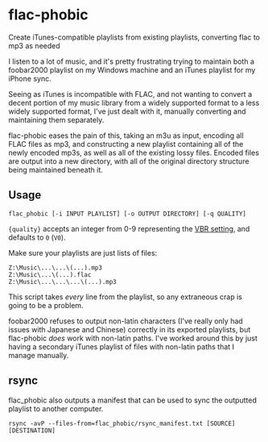 # flac-phobic

Create iTunes-compatible playlists from existing playlists, converting flac to mp3 as needed

I listen to a lot of music, and it's pretty frustrating trying to maintain both a foobar2000 playlist on my Windows machine and an iTunes playlist for my iPhone sync.

Seeing as iTunes is incompatible with FLAC, and not wanting to convert a decent portion of my music library from a widely supported format to a less widely supported format, I've just dealt with it, manually converting and maintaining them separately.

flac-phobic eases the pain of this, taking an m3u as input, encoding all FLAC files as mp3, and constructing a new playlist containing all of the newly encoded mp3s, as well as all of the existing lossy files.  Encoded files are output into a new directory, with all of the original directory structure being maintained beneath it.

## Usage
`flac_phobic [-i INPUT PLAYLIST] [-o OUTPUT DIRECTORY] [-q QUALITY]`

`{quality}` accepts an integer from 0-9 representing the [VBR setting](https://trac.ffmpeg.org/wiki/Encode/MP3), and defaults to `0` (`V0`).

Make sure your playlists are just lists of files:

    Z:\Music\...\...\(...).mp3
    Z:\Music\...\(...).flac
    Z:\Music\...\...\...\(...).mp3

This script takes *every* line from the playlist, so any extraneous crap is going to be a problem.

foobar2000 refuses to output non-latin characters (I've really only had issues with Japanese and Chinese) correctly in its exported playlists, but flac-phobic *does* work with non-latin paths.  I've worked around this by just having a secondary iTunes playlist of files with non-latin paths that I manage manually.

## rsync
flac_phobic also outputs a manifest that can be used to sync the outputted playlist to another computer.

`rsync -avP --files-from=flac_phobic/rsync_manifest.txt [SOURCE] [DESTINATION]`
